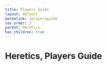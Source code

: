 ```yaml
---
title: Players Guide
layout: default
permalink: /playersguide
nav_order: 3
parent: Heretics
has_children: true
---
```


# Heretics, Players Guide
